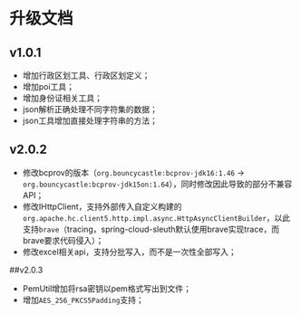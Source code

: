 # 升级文档
## v1.0.1
- 增加行政区划工具、行政区划定义；
- 增加poi工具；
- 增加身份证相关工具；
- json解析正确处理不同字符集的数据；
- json工具增加直接处理字符串的方法；

## v2.0.2
- 修改bcprov的版本（`org.bouncycastle:bcprov-jdk16:1.46` -> `org.bouncycastle:bcprov-jdk15on:1.64`），同时修改因此导致的部分不兼容API；
- 修改IHttpClient，支持外部传入自定义构建的`org.apache.hc.client5.http.impl.async.HttpAsyncClientBuilder`，以此支持`brave`（tracing，spring-cloud-sleuth默认使用brave实现trace，而brave要求代码侵入）；
- 修改excel相关api，支持分批写入，而不是一次性全部写入；

##v2.0.3
- PemUtil增加将rsa密钥以pem格式写出到文件；
- 增加`AES_256_PKCS5Padding`支持；
